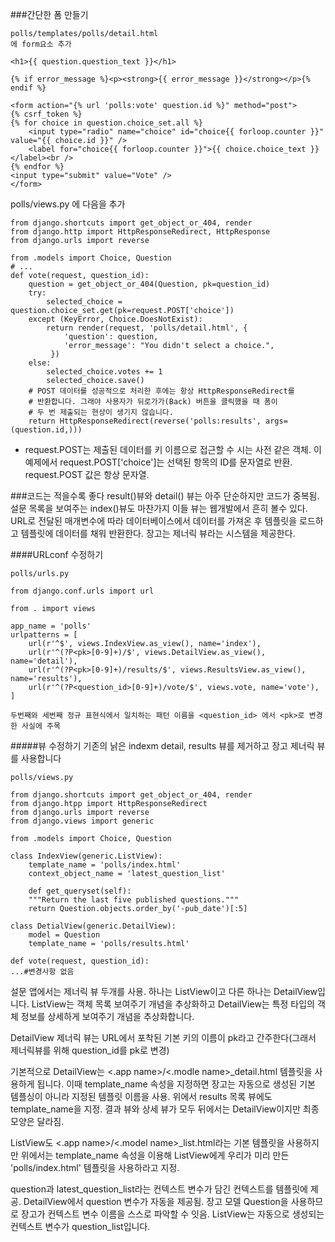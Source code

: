###간단한 폼 만들기

	polls/templates/polls/detail.html
	에 form요소 추가
	
	<h1>{{ question.question_text }}</h1>

	{% if error_message %}<p><strong>{{ error_message }}</strong></p>{% endif %}

	<form action="{% url 'polls:vote' question.id %}" method="post">
	{% csrf_token %}
	{% for choice in question.choice_set.all %}
		<input type="radio" name="choice" id="choice{{ forloop.counter }}" value="{{ choice.id }}" />
		<label for="choice{{ forloop.counter }}">{{ choice.choice_text }}</label><br />
	{% endfor %}
	<input type="submit" value="Vote" />
	</form>
	
polls/views.py 에 다음을 추가

	from django.shortcuts import get_object_or_404, render
	from django.http import HttpResponseRedirect, HttpResponse
	from django.urls import reverse

	from .models import Choice, Question
	# ...
	def vote(request, question_id):
		question = get_object_or_404(Question, pk=question_id)
		try:
			selected_choice = question.choice_set.get(pk=request.POST['choice'])
		except (KeyError, Choice.DoesNotExist):
			return render(request, 'polls/detail.html', {
				'question': question,
				'error_message': "You didn't select a choice.",
			 })
		else:
			selected_choice.votes += 1
			selected_choice.save()
		# POST 데이터를 성공적으로 처리한 후에는 항상 HttpResponseRedirect를
		# 반환합니다. 그래야 사용자가 뒤로가가(Back) 버튼을 클릭했을 때 폼이
		# 두 번 제출되는 현상이 생기지 않습니다.
		return HttpResponseRedirect(reverse('polls:results', args=(question.id,)))
		
* request.POST는 제출된 데이터를 키 이름으로 접근할 수 시는 사전 같은 객체.
이 예제에서 request.POST['choice']는 선택된 항목의 ID를 문자열로 반환.
request.POST 값은 항상 문자열.

###코드는 적을수록 좋다
result()뷰와 detail() 뷰는 아주 단순하지만 코드가 중복됨. 설문 목록을 보여주는 index()뷰도 마찬가지
이들 뷰는 웹개발에서 흔히 볼수 있다. URL로 전달된 매개변수에 따라 데이터베이스에서 데이터를 가져온 후 템플릿을 로드하고 템플릿에 데이터를 채워 반환한다. 장고는 제너릭 뷰라는 시스템을 제공한다.

####URLconf 수정하기

	polls/urls.py
	
	from django.conf.urls import url
	
	from . import views
	
	app_name = 'polls'
	urlpatterns = [
		url(r'^$', views.IndexView.as_view(), name='index'),
		url(r'^(?P<pk>[0-9]+)/$', views.DetailView.as_view(), name='detail'),
		url(r'^(?P<pk>[0-9]+)/results/$', views.ResultsView.as_view(), name='results'),
		url(r'^(?P<question_id>[0-9]+)/vote/$', views.vote, name='vote'),
	]
	
	두번째와 세번째 정규 표현식에서 일치하는 패턴 이름을 <question_id> 에서 <pk>로 변경한 사실에 주목
	
#####뷰 수정하기
 기존의 낡은 indexm detail, results 뷰를 제거하고 장고 제너릭 뷰를 사용합니다
 
 	polls/views.py
 	
 	from django.shortcuts import get_object_or_404, render
 	from django.htpp import HttpResponseRedirect
 	from django.urls import reverse
 	from django.views import generic
 	
 	from .models import Choice, Question
 	
 	class IndexView(generic.ListView):
 		template_name = 'polls/index.html'
 		context_object_name = 'latest_question_list'
 		
 		def get_queryset(self):
 		"""Return the last five published questions."""
		return Question.objects.order_by('-pub_date')[:5]

	class DetialView(generic.DetailView):
		model = Question
		template_name = 'polls/results.html'
		
	def vote(request, question_id):
	...#변경사항 없음

설문 앱에서는 제너릭 뷰 두개를 사용. 하나는 ListView이고 다른 하나는 DetailView입니다. 
ListView는 객체 목록 보여주기 개념을 추상화하고
DetailView는 특정 타입의 객체 정보를 상세하게 보여주기 개념을 추상화합니다.

DetailView 제너릭 뷰는 URL에서 포착된 기본 키의 이름이 pk라고 간주한다(그래서 제너릭뷰를 위해 question_id를 pk로 변경)

기본적으로 DetailView는 <.app name>/<.modle name>_detail.html 템플릿을 사용하게 됩니다.
이때 template_name 속성을 지정하면 장고는 자동으로 생성된 기본 템플싱이 아니라 지정된 템플릿 이름을 사용. 위에서 results 목록 뷰에도 template_name을 지정. 결과 뷰와 상세 뷰가 모두 뒤에서는 DetailView이지만 최종 모양은 달라짐.

ListView도 <.app name>/<.model name>_list.html라는 기본 템플릿을 사용하지만 위에서는 template_name 속성을 이용해 ListView에게 우리가 미리 만든 'polls/index.html' 템플릿을 사용하라고 지정.

question과 latest_question_list라는 컨텍스트 변수가 담긴 컨텍스트를 템플릿에 제공. DetailView에서 question 변수가 자동을 제공됨. 장고 모델 Question을 사용하므로 장고가 컨텍스트 변수 이름을 스스로 파악할 수 잇음. ListView는 자동으로 생성되는 컨텍스트 변수가 question_list입니다.
